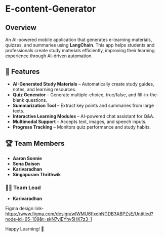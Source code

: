 # E-content-Generator

## Overview
An AI-powered mobile application that generates e-learning materials, quizzes, and summaries using **LangChain**. This app helps students and professionals create study materials efficiently, improving their learning experience through AI-driven automation.

## 🚀 Features
- **AI-Generated Study Materials** – Automatically create study guides, notes, and learning resources.
- **Quiz Generator** – Generate multiple-choice, true/false, and fill-in-the-blank questions.
- **Summarization Tool** – Extract key points and summaries from large texts.
- **Interactive Learning Modules** – AI-powered chat assistant for Q&A.
- **Multimodal Support** – Accepts text, images, and speech inputs.
- **Progress Tracking** – Monitors quiz performance and study habits.

## 🏆 Team Members
- **Aaron Sonnie**
- **Sona Daison**
- **Karivaradhan**
- **Singapuram Thrithwik**

### 👨‍💻 Team Lead
- **Karivaradhan**

Figma design link- https://www.figma.com/design/wIWMU6flxohNGDB3ABPZsE/Untitled?node-id=65-109&t=skN7yiEYhy5HK7z3-1

Happy Learning! 🚀
